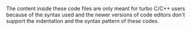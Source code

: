 The content inside these code files are only meant for turbo C/C++ users because of the syntax used and the newer versions of code editors don't support the indentation and the syntax pattern of these codes. 
